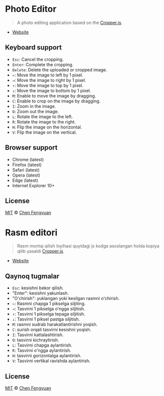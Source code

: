 # Photo Editor

> A photo editing application based on the [Cropper.js](https://github.com/fengyuanchen/cropperjs).

- [Website](https://fengyuanchen.github.io/photo-editor)

## Keyboard support

- `Esc`: Cancel the cropping.
- `Enter`: Complete the cropping.
- `Delete`: Delete the uploaded or cropped image.
- `←`: Move the image to left by 1 pixel.
- `→`: Move the image to right by 1 pixel.
- `↑`: Move the image to top by 1 pixel.
- `↓`: Move the image to bottom by 1 pixel.
- `M`: Enable to move the image by dragging.
- `C`: Enable to crop on the image by dragging.
- `I`: Zoom in the image.
- `O`: Zoom out the image.
- `L`: Rotate the image to the left.
- `R`: Rotate the image to the right.
- `H`: Flip the image on the horizontal.
- `V`: Flip the image on the vertical.

## Browser support

- Chrome (latest)
- Firefox (latest)
- Safari (latest)
- Opera (latest)
- Edge (latest)
- Internet Explorer 10+

## License

[MIT](https://opensource.org/licenses/MIT) © [Chen Fengyuan](https://chenfengyuan.com)



##

# Rasm editori

> Rasm montaj qilish loyihasi quyidagi js kodga asoslangan holda kopiya qilib yasaldi [Cropper.js](https://github.com/fengyuanchen/cropperjs).

- [Website](https://fengyuanchen.github.io/photo-editor)

## Qaynoq tugmalar

- `Esc`: kesishni bekor qilish.
- "Enter": kesishni yakunlash.
- "O'chirish": yuklangan yoki kesilgan rasmni o'chirish.
- `←`: Rasmni chapga 1 pikselga siljiting.
- `→`: Tasvirni 1 pikselga oʻngga siljitish.
- `↑`: Tasvirni 1 pikselga tepaga siljitish.
- `↓`: Tasvirni 1 piksel pastga siljitish.
- `M`: rasmni sudrab harakatlantirishni yoqish.
- `C`: surish orqali tasvirni kesishni yoqish.
- `I`: Tasvirni kattalashtirish.
- `O`: tasvirni kichraytirish.
- `L`: Tasvirni chapga aylantirish.
- `R`: Tasvirni o'ngga aylantirish.
- `H`: tasvirni gorizontalga aylantirish.
- `V`: Tasvirni vertikal ravishda aylantirish.


## License

[MIT](https://opensource.org/licenses/MIT) © [Chen Fengyuan](https://chenfengyuan.com)

